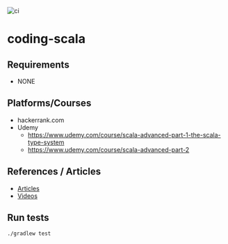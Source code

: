 ![ci](https://github.com/fedor-malyshkin/coding-scala/workflows/ci/badge.svg)

# coding-scala

## Requirements

* NONE

## Platforms/Courses

* hackerrank.com
* Udemy
    * https://www.udemy.com/course/scala-advanced-part-1-the-scala-type-system
    * https://www.udemy.com/course/scala-advanced-part-2

## References / Articles

* [Articles](docs/articles.md)
* [Videos](docs/videos.md)

## Run tests

```sh
./gradlew test
```